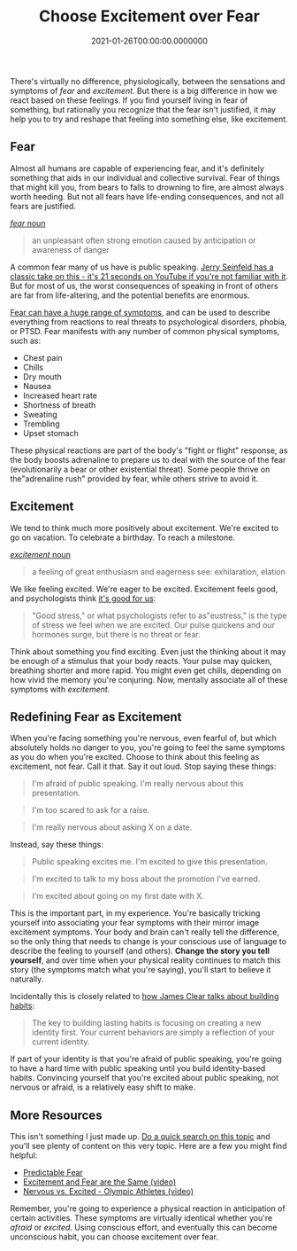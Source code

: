 ﻿---
title: Choose Excitement over Fear
date: "2021-01-26T00:00:00.0000000"
description: There's virtually no difference, physiologically, between the sensations and symptoms of fear and excitement. But there is a big difference in how we react based on these feelings, and it's possible to re-think how we categorize our feelings about certain things. We can choose whether to call the sensation fear, or excitement.
featuredImage: /img/choose-excitement-over-fear.png
---

There's virtually no difference, physiologically, between the sensations and symptoms of *fear* and *excitement*. But there is a big difference in how we react based on these feelings. If you find yourself living in fear of something, but rationally you recognize that the fear isn't justified, it may help you to try and reshape that feeling into something else, like excitement.

## Fear

Almost all humans are capable of experiencing fear, and it's definitely something that aids in our individual and collective survival. Fear of things that might kill you, from bears to falls to drowning to fire, are almost always worth heeding. But not all fears have life-ending consequences, and not all fears are justified.

[*fear* noun](https://www.merriam-webster.com/dictionary/fear)
> an unpleasant often strong emotion caused by anticipation or awareness of danger

A common fear many of us have is public speaking. [Jerry Seinfeld has a classic take on this - it's 21 seconds on YouTube if you're not familiar with it](https://youtu.be/HayyRgpO4_I). But for most of us, the worst consequences of speaking in front of others are far from life-altering, and the potential benefits are enormous.

[Fear can have a huge range of symptoms](https://www.verywellmind.com/the-psychology-of-fear-2671696), and can be used to describe everything from reactions to real threats to psychological disorders, phobia, or PTSD. Fear manifests with any number of common physical symptoms, such as:

- Chest pain
- Chills
- Dry mouth
- Nausea
- Increased heart rate
- Shortness of breath
- Sweating
- Trembling
- Upset stomach

These physical reactions are part of the body's "fight or flight" response, as the body boosts adrenaline to prepare us to deal with the source of the fear (evolutionarily a bear or other existential threat). Some people thrive on the"adrenaline rush" provided by fear, while others strive to avoid it.

## Excitement

We tend to think much more positively about excitement. We're excited to go on vacation. To celebrate a birthday. To reach a milestone.

[*excitement* noun](https://www.google.com/search?q=excitement+definition)
> a feeling of great enthusiasm and eagerness
> see: exhilaration, elation

We like feeling excited. We're eager to be excited. Excitement feels good, and psychologists think [it's good for us](https://www.verywellmind.com/what-kind-of-stress-is-good-for-you-3145055):

>"Good stress," or what psychologists refer to as"eustress," is the type of stress we feel when we are excited. Our pulse quickens and our hormones surge, but there is no threat or fear.

Think about something you find exciting. Even just the thinking about it may be enough of a stimulus that your body reacts. Your pulse may quicken, breathing shorter and more rapid. You might even get chills, depending on how vivid the memory you're conjuring. Now, mentally associate all of these symptoms with *excitement*.

## Redefining Fear as Excitement

When you're facing something you're nervous, even fearful of, but which absolutely holds no danger to you, you're going to feel the same symptoms as you do when you're excited. Choose to think about this feeling as excitement, not fear. Call it that. Say it out loud. Stop saying these things:

> I'm afraid of public speaking. I'm really nervous about this presentation.

> I'm too scared to ask for a raise.

> I'm really nervous about asking X on a date.

Instead, say these things:

> Public speaking excites me. I'm excited to give this presentation.

> I'm excited to talk to my boss about the promotion I've earned.

> I'm excited about going on my first date with X.

This is the important part, in my experience. You're basically tricking yourself into associating your fear symptoms with their mirror image excitement symptoms. Your body and brain can't really tell the difference, so the only thing that needs to change is your conscious use of language to describe the feeling to yourself (and others). **Change the story you tell yourself**, and over time when your physical reality continues to match this story (the symptoms match what you're saying), you'll start to believe it naturally.

Incidentally this is closely related to [how James Clear talks about building habits](https://jamesclear.com/identity-based-habits):

> The key to building lasting habits is focusing on creating a new identity first. Your current behaviors are simply a reflection of your current identity.

If part of your identity is that you're afraid of public speaking, you're going to have a hard time with public speaking until you build identity-based habits. Convincing yourself that you're excited about public speaking, not nervous or afraid, is a relatively easy shift to make.

## More Resources

This isn't something I just made up. [Do a quick search on this topic](https://www.google.com/search?q=fear+vs+excitement) and you'll see plenty of content on this very topic. Here are a few you might find helpful:

- [Predictable Fear](https://www.psychologytoday.com/us/blog/prefrontal-nudity/201410/predictable-fear)
- [Excitement and Fear are the Same (video)](https://www.facebook.com/melrobbins/videos/1224557697640112)
- [Nervous vs. Excited - Olympic Athletes (video)](https://www.youtube.com/watch?v=0SUTInEaQ3Q)

Remember, you're going to experience a physical reaction in anticipation of certain activities. These symptoms are virtually identical whether you're *afraid* or *excited*. Using conscious effort, and eventually this can become unconscious habit, you can choose excitement over fear.

